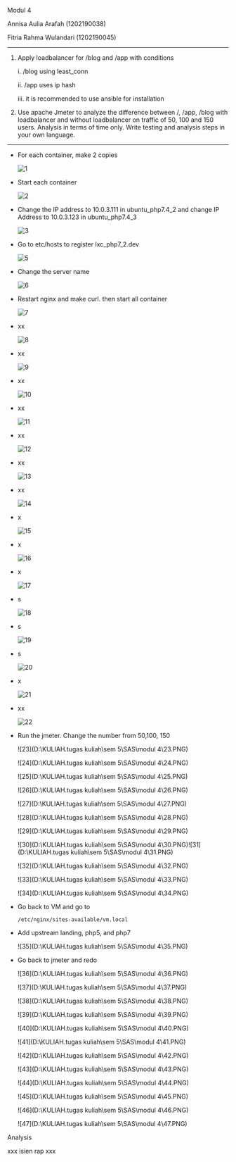 Modul 4

Annisa Aulia Arafah (1202190038)

Fitria Rahma Wulandari (1202190045)

---

1. Apply loadbalancer for /blog and /app with conditions
   
   i. /blog using least_conn
  
   ii. /app uses ip hash
   
   iii. it is recommended to use ansible for installation
   
2. Use apache Jmeter to analyze the difference between /, /app, /blog with loadbalancer and without loadbalancer on traffic of 50, 100 and 150 users. Analysis in terms of time only. Write testing and analysis steps in your own language.

---

- For each container, make 2 copies 

  ![1](https://user-images.githubusercontent.com/92453574/148256371-b51204b9-7971-4edb-8ab8-dbe6c0223c64.PNG)

  

- Start each container

  ![2](https://user-images.githubusercontent.com/92453574/148256379-4f6de51e-b8e0-43ed-93e1-86dbcbd78b00.PNG)

  

- Change the IP address to 10.0.3.111 in ubuntu_php7.4_2 and change IP Address to 10.0.3.123 in ubuntu_php7.4_3

  ![3](https://user-images.githubusercontent.com/92453574/148256383-4ed9f83c-0fd2-4235-a3d9-1739226f733e.PNG)

  

- Go to etc/hosts to register lxc_php7_2.dev

  ![5](https://user-images.githubusercontent.com/92453574/148256391-1554aac7-2abd-47ab-a30b-8d7e6ddf69f4.PNG)

  

- Change the server name

  ![6](https://user-images.githubusercontent.com/92453574/148256397-fa168430-5032-47b6-a671-f739e4d6aebd.PNG)

  

- Restart nginx and make curl. then start all container

  ![7](https://user-images.githubusercontent.com/92453574/148256400-9df0671d-a2a4-4c2b-8719-622fed31ced4.PNG)

- xx

  ![8](https://user-images.githubusercontent.com/92453574/148256403-b388e3a0-9ae9-420e-a865-d1c2f473dd5e.PNG)

  

- xx

  ![9](https://user-images.githubusercontent.com/92453574/148256409-95b80c9a-1a20-4d16-82b3-9a5c59382c6f.PNG)

  

- xx

  ![10](https://user-images.githubusercontent.com/92453574/148256412-6d256292-a0d7-44a3-bf4c-fc175755819e.PNG)

  

- xx

  ![11](https://user-images.githubusercontent.com/92453574/148256415-c00fb359-ac6d-4042-a509-3e4156855f83.PNG)


  

- xx

  ![12](https://user-images.githubusercontent.com/92453574/148256359-e59c1ebe-169b-49ba-8016-e17a749a383a.PNG)

  

- xx

  ![13](https://user-images.githubusercontent.com/92453574/148256810-6cae00d2-ea9b-4caf-9242-d71ec1ee2fbf.PNG)

  

- xx

  ![14](https://user-images.githubusercontent.com/92453574/148256822-77a227de-0164-4d5e-908f-b5651a668afe.PNG)
  

- x

  ![15](https://user-images.githubusercontent.com/92453574/148256825-10a0e105-bf04-4ee2-8026-ab67388d45dc.PNG)

  

- x

  ![16](https://user-images.githubusercontent.com/92453574/148256828-52569a85-0e0a-43ae-9e14-bce121e627d8.PNG)

  

- x

  ![17](https://user-images.githubusercontent.com/92453574/148256833-4af698d8-996b-4fd1-b6ed-116dbab2cd5c.PNG)

  

- s

  ![18](https://user-images.githubusercontent.com/92453574/148256837-e85f69e8-e415-4906-a562-1e26f0ed93c5.PNG)

  

- s

  ![19](https://user-images.githubusercontent.com/92453574/148256846-284c1f4c-3f91-4484-80e8-94212fb98aef.PNG)

  

- s

  ![20](https://user-images.githubusercontent.com/92453574/148256850-733dae1e-3e21-419e-9d77-232cf2968a5a.PNG)

  

- x

  ![21](https://user-images.githubusercontent.com/92453574/148256855-5ae882e0-e81d-4c4f-ae3f-6a03db1fe894.PNG)

  

- xx

  ![22](https://user-images.githubusercontent.com/92453574/148256866-cd4aaf10-5ff2-460b-9e51-13c4d9798aa9.PNG)

  

- Run the jmeter. Change the number from 50,100, 150

  ![23](D:\KULIAH\.tugas kuliah\sem 5\SAS\modul 4\23.PNG)

  ![24](D:\KULIAH\.tugas kuliah\sem 5\SAS\modul 4\24.PNG)

  ![25](D:\KULIAH\.tugas kuliah\sem 5\SAS\modul 4\25.PNG)

  ![26](D:\KULIAH\.tugas kuliah\sem 5\SAS\modul 4\26.PNG)

  ![27](D:\KULIAH\.tugas kuliah\sem 5\SAS\modul 4\27.PNG)

  ![28](D:\KULIAH\.tugas kuliah\sem 5\SAS\modul 4\28.PNG)

  ![29](D:\KULIAH\.tugas kuliah\sem 5\SAS\modul 4\29.PNG)

  ![30](D:\KULIAH\.tugas kuliah\sem 5\SAS\modul 4\30.PNG)![31](D:\KULIAH\.tugas kuliah\sem 5\SAS\modul 4\31.PNG)

  ![32](D:\KULIAH\.tugas kuliah\sem 5\SAS\modul 4\32.PNG)

  ![33](D:\KULIAH\.tugas kuliah\sem 5\SAS\modul 4\33.PNG)

  ![34](D:\KULIAH\.tugas kuliah\sem 5\SAS\modul 4\34.PNG)

  

- Go back to VM and go to

  ```
  /etc/nginx/sites-available/vm.local
  ```

  

- Add upstream landing, php5, and php7

  ![35](D:\KULIAH\.tugas kuliah\sem 5\SAS\modul 4\35.PNG)

  

- Go back to jmeter and redo

  ![36](D:\KULIAH\.tugas kuliah\sem 5\SAS\modul 4\36.PNG)

  ![37](D:\KULIAH\.tugas kuliah\sem 5\SAS\modul 4\37.PNG)

  ![38](D:\KULIAH\.tugas kuliah\sem 5\SAS\modul 4\38.PNG)

  ![39](D:\KULIAH\.tugas kuliah\sem 5\SAS\modul 4\39.PNG)

  ![40](D:\KULIAH\.tugas kuliah\sem 5\SAS\modul 4\40.PNG)

  ![41](D:\KULIAH\.tugas kuliah\sem 5\SAS\modul 4\41.PNG)

  ![42](D:\KULIAH\.tugas kuliah\sem 5\SAS\modul 4\42.PNG)

  ![43](D:\KULIAH\.tugas kuliah\sem 5\SAS\modul 4\43.PNG)

  ![44](D:\KULIAH\.tugas kuliah\sem 5\SAS\modul 4\44.PNG)

  ![45](D:\KULIAH\.tugas kuliah\sem 5\SAS\modul 4\45.PNG)

  ![46](D:\KULIAH\.tugas kuliah\sem 5\SAS\modul 4\46.PNG)

  ![47](D:\KULIAH\.tugas kuliah\sem 5\SAS\modul 4\47.PNG)

  

Analysis

xxx isien rap xxx
